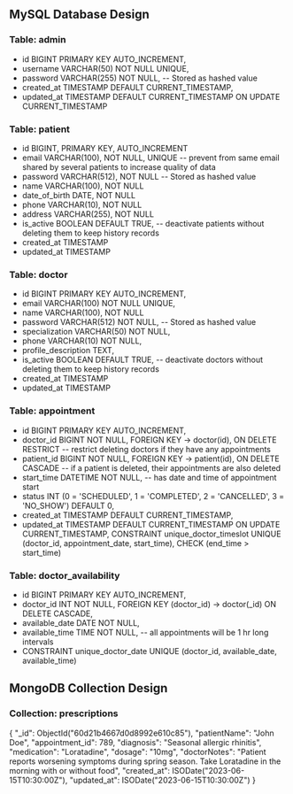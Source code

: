 ## MySQL Database Design

### Table: admin
- id BIGINT PRIMARY KEY AUTO_INCREMENT,
- username VARCHAR(50) NOT NULL UNIQUE,
- password VARCHAR(255) NOT NULL,  -- Stored as hashed value
- created_at TIMESTAMP DEFAULT CURRENT_TIMESTAMP,
- updated_at TIMESTAMP DEFAULT CURRENT_TIMESTAMP ON UPDATE CURRENT_TIMESTAMP

### Table: patient 
- id BIGINT, PRIMARY KEY, AUTO_INCREMENT
- email VARCHAR(100), NOT NULL, UNIQUE  -- prevent from same email shared by several patients to increase quality of data
- password VARCHAR(512), NOT NULL       -- Stored as hashed value
- name VARCHAR(100), NOT NULL
- date_of_birth DATE, NOT NULL
- phone VARCHAR(10), NOT NULL
- address VARCHAR(255), NOT NULL
- is_active BOOLEAN DEFAULT TRUE,    -- deactivate patients without deleting them to keep history records
- created_at TIMESTAMP
- updated_at TIMESTAMP

### Table: doctor
- id BIGINT PRIMARY KEY AUTO_INCREMENT,
- email VARCHAR(100) NOT NULL UNIQUE,
- name VARCHAR(100), NOT NULL
- password VARCHAR(512) NOT NULL,  -- Stored as hashed value
- specialization VARCHAR(50) NOT NULL,
- phone VARCHAR(10) NOT NULL,
- profile_description TEXT,
- is_active BOOLEAN DEFAULT TRUE,    -- deactivate doctors without deleting them to keep history records
- created_at TIMESTAMP
- updated_at TIMESTAMP

### Table: appointment
- id BIGINT PRIMARY KEY AUTO_INCREMENT,
- doctor_id BIGINT NOT NULL,  FOREIGN KEY -> doctor(id), ON DELETE RESTRICT -- restrict deleting doctors if they have any appointments
- patient_id BIGINT NOT NULL, FOREIGN KEY -> patient(id), ON DELETE CASCADE -- if a patient is deleted, their appointments are also deleted
- start_time DATETIME NOT NULL,  -- has date and time of appointment start
- status INT (0 = 'SCHEDULED', 1 = 'COMPLETED', 2 = 'CANCELLED', 3 = 'NO_SHOW') DEFAULT 0,
- created_at TIMESTAMP DEFAULT CURRENT_TIMESTAMP,
- updated_at TIMESTAMP DEFAULT CURRENT_TIMESTAMP ON UPDATE CURRENT_TIMESTAMP,
CONSTRAINT unique_doctor_timeslot UNIQUE (doctor_id, appointment_date, start_time),
CHECK (end_time > start_time)

### Table: doctor_availability
- id BIGINT PRIMARY KEY AUTO_INCREMENT,
- doctor_id INT NOT NULL, FOREIGN KEY (doctor_id) -> doctor(_id) ON DELETE CASCADE,
- available_date DATE NOT NULL,
- available_time TIME NOT NULL, -- all appointments will be 1 hr long intervals
- CONSTRAINT unique_doctor_date UNIQUE (doctor_id, available_date, available_time)



## MongoDB Collection Design

### Collection: prescriptions
{
  "_id": ObjectId("60d21b4667d0d8992e610c85"),
  "patientName": "John Doe",
  "appointment_id": 789,
  "diagnosis": "Seasonal allergic rhinitis",
  "medication": "Loratadine",
  "dosage": "10mg",
  "doctorNotes": "Patient reports worsening symptoms during spring season. Take Loratadine in the morning with or without food",
  "created_at": ISODate("2023-06-15T10:30:00Z"),
  "updated_at": ISODate("2023-06-15T10:30:00Z")
}

